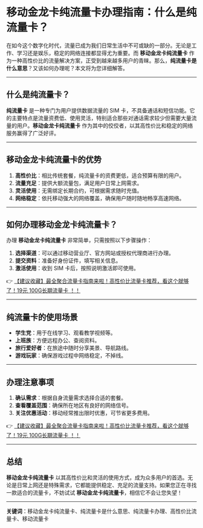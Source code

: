 # 移动金龙卡纯流量卡办理指南：什么是纯流量卡？

在如今这个数字化时代，流量已成为我们日常生活中不可或缺的一部分。无论是工作、学习还是娱乐，稳定的网络连接都显得尤为重要。而 **移动金龙卡纯流量卡** 作为一种高性价比的流量解决方案，正受到越来越多用户的青睐。那么，**纯流量卡是什么意思**？又该如何办理呢？本文将为您详细解答。

---

## 什么是纯流量卡？

**纯流量卡** 是一种专门为用户提供数据流量的 SIM 卡，不具备通话和短信功能。它的主要特点是流量资费低、使用灵活，特别适合那些对通话需求较少但需要大量流量的用户。**移动金龙卡纯流量卡** 作为其中的佼佼者，以其高性价比和稳定的网络服务赢得了广泛好评。

---

## 移动金龙卡纯流量卡的优势

1. **高性价比**：相比传统套餐，纯流量卡的资费更低，适合预算有限的用户。
2. **流量充足**：提供大额流量包，满足用户日常上网需求。
3. **灵活使用**：无需绑定长期合约，可根据需求随时充值。
4. **网络稳定**：依托移动强大的网络覆盖，确保用户随时随地畅享高速网络。

---

## 如何办理移动金龙卡纯流量卡？

办理 **移动金龙卡纯流量卡** 非常简单，只需按照以下步骤操作：

1. **选择渠道**：可以通过移动营业厅、官方网站或授权代理商进行办理。
2. **提交资料**：准备好身份证件，填写相关信息。
3. **激活使用**：收到 SIM 卡后，按照说明激活即可使用。

👉 [【建议收藏】最全聚合流量卡指南来啦！高性价比流量卡推荐，看这个就够了！19元 100G长期流量卡 ！！](https://bit.ly/Liuliangka)

---

## 纯流量卡的使用场景

- **学生党**：用于在线学习、观看教学视频等。
- **上班族**：方便远程办公、查阅资料。
- **旅行爱好者**：在旅途中随时分享美景、导航路线。
- **游戏玩家**：确保游戏过程中网络稳定，不掉线。

---

## 办理注意事项

1. **确认需求**：根据自身流量需求选择合适的套餐。
2. **查看覆盖范围**：确保所在地区有良好的网络信号。
3. **关注优惠活动**：移动经常推出限时优惠，可节省更多费用。

👉 [【建议收藏】最全聚合流量卡指南来啦！高性价比流量卡推荐，看这个就够了！19元 100G长期流量卡 ！！](https://bit.ly/Liuliangka)

---

## 总结

**移动金龙卡纯流量卡** 以其高性价比和灵活的使用方式，成为众多用户的首选。无论是日常上网还是特殊需求，它都能提供稳定、充足的流量支持。如果您正在寻找一款适合的流量卡，不妨试试 **移动金龙卡纯流量卡**，相信它不会让您失望！

---

**关键词**：移动金龙卡纯流量卡、纯流量卡是什么意思、纯流量卡办理、高性价比流量卡、移动流量卡